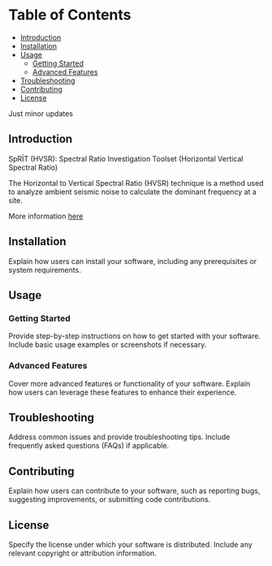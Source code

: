 # Table of Contents

- [Introduction](#introduction)
- [Installation](#installation)
- [Usage](#usage)
  - [Getting Started](#getting-started)
  - [Advanced Features](#advanced-features)
- [Troubleshooting](#troubleshooting)
- [Contributing](#contributing)
- [License](#license)

Just minor updates

## Introduction
SpRĪT (HVSR): Spectral Ratio Investigation Toolset (Horizontal Vertical Spectral Ratio)

The Horizontal to Vertical Spectral Ratio (HVSR) technique is a method used to analyze ambient seismic noise to calculate the dominant frequency at a site.

More information [here](https://github.com/RJbalikian/SPRIT/wiki/Introduction)

## Installation

Explain how users can install your software, including any prerequisites or system requirements.

## Usage

### Getting Started

Provide step-by-step instructions on how to get started with your software. Include basic usage examples or screenshots if necessary.

### Advanced Features

Cover more advanced features or functionality of your software. Explain how users can leverage these features to enhance their experience.

## Troubleshooting

Address common issues and provide troubleshooting tips. Include frequently asked questions (FAQs) if applicable.

## Contributing

Explain how users can contribute to your software, such as reporting bugs, suggesting improvements, or submitting code contributions.

## License

Specify the license under which your software is distributed. Include any relevant copyright or attribution information.
